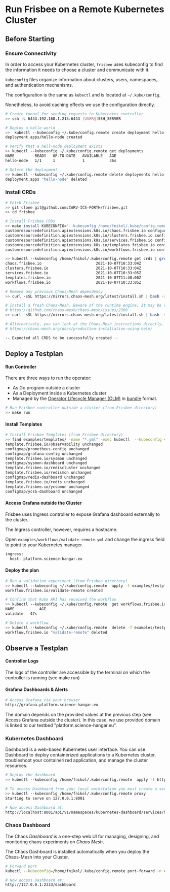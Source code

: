 # Run Frisbee on a Remote Kubernetes Cluster



## Before Starting



### Ensure Connectivity

In order to access your Kubernetes cluster, `frisbee` uses kubeconfig to find the information it needs to choose a
cluster and communicate with it.

`kubeconfig` files organize information about clusters, users, namespaces, and authentication mechanisms.

The configuration is the same as `kubectl` and is located at `~/.kube/config`.

Nonetheless, to avoid caching effects we use the configuration directly.

```bash
# Create tunnel for sending requests to Kubernetes controller
>> ssh -L 6443:192.168.1.213:6443 [USER@]SSH_SERVER

# Deploy a hello world
>>  kubectl --kubeconfig ~/.kube/config.remote create deployment hello-node --image=k8s.gcr.io/echoserver:1.4
deployment.apps/hello-node created

# Verify that a hell-node deployment exists
>> kubectl --kubeconfig ~/.kube/config.remote get deployments
NAME         READY   UP-TO-DATE   AVAILABLE   AGE
hello-node   1/1     1            1           36s

# Delete the deployment
>> kubectl --kubeconfig ~/.kube/config.remote delete deployments hello-node
deployment.apps "hello-node" deleted
```



### Install CRDs

```bash
# Fetch Frisbee 
>> git clone git@github.com:CARV-ICS-FORTH/frisbee.git
>> cd frisbee

# Install Frisbee CRDs
>> make install KUBECONFIG="--kubeconfig /home/fnikol/.kube/config.remote"
customresourcedefinition.apiextensions.k8s.io/chaos.frisbee.io configured
customresourcedefinition.apiextensions.k8s.io/clusters.frisbee.io configured
customresourcedefinition.apiextensions.k8s.io/services.frisbee.io configured
customresourcedefinition.apiextensions.k8s.io/templates.frisbee.io configured
customresourcedefinition.apiextensions.k8s.io/workflows.frisbee.io configured

>> kubectl --kubeconfig /home/fnikol/.kube/config.remote get crds | grep frisbee 
chaos.frisbee.io                        2021-10-07T10:33:04Z
clusters.frisbee.io                     2021-10-07T10:33:04Z
services.frisbee.io                     2021-10-07T10:33:05Z
templates.frisbee.io                    2021-10-07T11:48:00Z
workflows.frisbee.io                    2021-10-07T10:33:05Z

# Remove any previous Chaos-Mesh dependency
>> curl -sSL https://mirrors.chaos-mesh.org/latest/install.sh | bash -s -- --template | kubectl  --kubeconfig ~/.kube/config.remote delete -f -

# Install a fresh Chaos-Mesh. Beware of the runtime engine. It may be containerd or docker
# https://github.com/chaos-mesh/chaos-mesh/issues/2300
>> curl -sSL https://mirrors.chaos-mesh.org/latest/install.sh | bash -s -- -r d --template | kubectl  --kubeconfig ~/.kube/config.remote create -f -

# Alternatively, you can look at the Chaos-Mesh instructions directly.
# https://chaos-mesh.org/docs/production-installation-using-helm/

-- Expected all CRDS to be successfully created --
```



## Deploy a Testplan



#### Run Controller

There are three ways to run the operator:

- As Go program outside a cluster
- As a Deployment inside a Kubernetes cluster
- Managed by the [Operator Lifecycle Manager (OLM)](https://sdk.operatorframework.io/docs/olm-integration/tutorial-bundle/#enabling-olm) in [bundle](https://sdk.operatorframework.io/docs/olm-integration/quickstart-bundle) format.

```bash
# Run Frisbee controller outside a cluster (from Frisbee directory)
>> make run
```



#### Install Templates

```bash
# Install Frisbee Templates (from Frisbee directory)
>> find examples/templates/ -name "*.yml" -exec kubectl  --kubeconfig ~/.kube/config.remote apply -f {} \;
template.frisbee.io/observability unchanged
configmap/prometheus-config unchanged
configmap/grafana-config unchanged
template.frisbee.io/sysmon unchanged
configmap/sysmon-dashboard unchanged
template.frisbee.io/rediscluster unchanged
template.frisbee.io/redismon unchanged
configmap/redis-dashboard unchanged
template.frisbee.io/redis unchanged
template.frisbee.io/ycsbmon unchanged
configmap/ycsb-dashboard unchanged
```



#### Access Grafana outside the Cluster

Frisbee uses Ingress controller to expose Grafana dashboard externally to the cluster. 

The Ingress controller, however, requires a hostname. 

Open `examples/workflows/validate-remote.yml` and change the ingress field to point to your Kubernetes manager.

```bash
ingress:
  host: platform.science-hangar.eu
```



#### Deploy the plan

```bash
# Run a validation experiment (from Frisbee directory)
>> kubectl --kubeconfig ~/.kube/config.remote  apply -f examples/testplans/validate-remote.yml 
workflow.frisbee.io/validate-remote created

# Confirm that Kube API has received the workflow
>> kubectl --kubeconfig ~/.kube/config.remote  get workflows.frisbee.io
NAME           AGE
validate   47s

# Delete a workflow
>> kubectl --kubeconfig ~/.kube/config.remote  delete -f examples/testplans/validate-remote.yml 
workflow.frisbee.io "validate-remote" deleted
```







## Observe a Testplan



#### Controller Logs

The logs of the controller are accessible by the terminal on which the controller is running (see make run)



#### Grafana Dashboards  & Alerts

```bash
# Access Grafana via your browser
http://grafana.platform.science-hangar.eu 
```

The domain depends on the provided values at the previous step  (see Access Grafana outside the cluster).
In this case, we use provided domain is linked to our testbed "platform.science-hangar.eu".



### Kubernetes Dashboard

Dashboard is a web-based Kubernetes user interface. You can use Dashboard to deploy containerized applications to a
Kubernetes cluster, troubleshoot your containerized application, and manage the cluster resources.

```bash
# Deploy the dashboard
>> kubectl --kubeconfig /home/fnikol/.kube/config.remote  apply -f https://raw.githubusercontent.com/kubernetes/dashboard/v2.3.1/aio/deploy/recommended.yaml

# To access Dashboard from your local workstation you must create a secure channel to your Kubernetes cluster
>> kubectl --kubeconfig /home/fnikol/.kube/config.remote proxy
Starting to serve on 127.0.0.1:8001

# Now access Dashboard at:
http://localhost:8001/api/v1/namespaces/kubernetes-dashboard/services/https:kubernetes-dashboard:/proxy/.
```



### Chaos Dashboard

The Chaos *Dashboard* is a one-step web UI for managing, designing, and monitoring chaos experiments on *Chaos Mesh*.

The Chaos Dashboard is installed automatically when you deploy the Chaos-Mesh into your Cluster.

```bash
# Forward port
kubectl --kubeconfig=/home/fnikol/.kube/config.remote port-forward -n chaos-testing svc/chaos-dashboard 2333:2333

# Now access Dashboard at:
http://127.0.0.1:2333/dashboard
```
